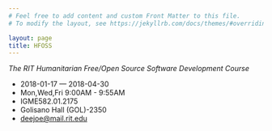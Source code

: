 ```yaml
---
# Feel free to add content and custom Front Matter to this file.
# To modify the layout, see https://jekyllrb.com/docs/themes/#overriding-theme-defaults

layout: page
title: HFOSS
---
```


_The RIT Humanitarian Free/Open Source Software Development Course_

*    2018-01-17 — 2018-04-30
*    Mon,Wed,Fri 9:00AM - 9:55AM
*    IGME582.01.2175
*    Golisano Hall (GOL)-2350
*    deejoe@mail.rit.edu
